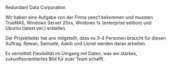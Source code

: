 Redundant Data Corporation

Wir haben eine Aufgabe von der Firma yeez1 bekommen und mussten TrueNAS, Windows Server 20xx, Windows 1x (enterprise edition) und Ubuntu (latest ver.) erstellen.

Der Projektleiter hat uns mitgeteilt, dass es 3-4 Personen braucht für diesen Auftrag. Rewan, Samuele, Aakib und Lionel werden daran arbeiten.

Es vermittelt Flexibilität im Umgang mit Daten, was ein starkes, zukunftsorientiertes Bild für euer Team schafft.
